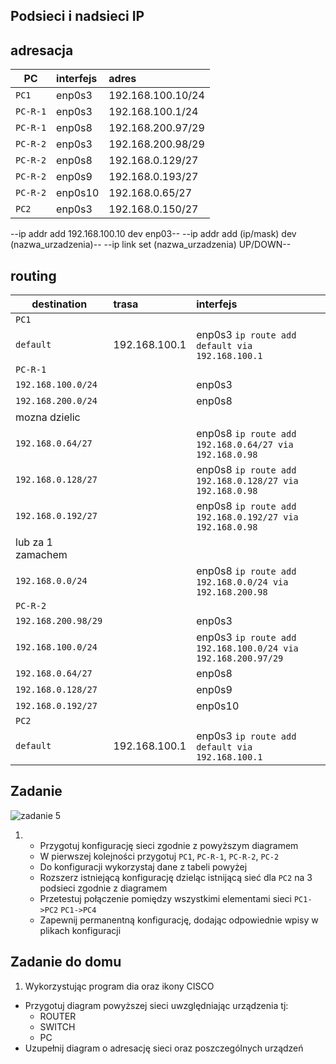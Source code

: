 Podsieci i nadsieci IP
----------------------

adresacja
-----------------------------------------------------
| PC     |  interfejs   | adres  |
| --------- |:-------------| :---------------| 
| ``PC1``   | enp0s3 | 192.168.100.10/24     |
| ``PC-R-1``| enp0s3 | 192.168.100.1/24      |
| ``PC-R-1``| enp0s8 | 192.168.200.97/29     |
| ``PC-R-2``| enp0s3 | 192.168.200.98/29     |
| ``PC-R-2``| enp0s8  | 192.168.0.129/27     |
| ``PC-R-2``| enp0s9  | 192.168.0.193/27     |
| ``PC-R-2``| enp0s10 | 192.168.0.65/27      |
| ``PC2``   | enp0s3  | 192.168.0.150/27     |

--ip addr add 192.168.100.10 dev enp03--
--ip addr add (ip/mask) dev (nazwa_urzadzenia)--
--ip link set (nazwa_urzadzenia) UP/DOWN--

routing
-------

| destination | trasa | interfejs  |
| --------- |:-------------| :---------------| 
| ``PC1``     |  | |
| ``default`` | 192.168.100.1 | enp0s3 ``ip route add default via 192.168.100.1`` |
| ``PC-R-1``  |  |        |
| ``192.168.100.0/24`` |  | enp0s3 | 
| ``192.168.200.0/24`` |  | enp0s8 | 
| mozna dzielic   |  |  |
| ``192.168.0.64/27``  |  | enp0s8 ``ip route add 192.168.0.64/27 via 192.168.0.98 ``  | 
| ``192.168.0.128/27`` |  | enp0s8 ``ip route add 192.168.0.128/27 via 192.168.0.98 `` | 
| ``192.168.0.192/27`` |  | enp0s8 ``ip route add 192.168.0.192/27 via 192.168.0.98 `` | 
| lub za 1 zamachem   |  |  |
| ``192.168.0.0/24``   |  | enp0s8 ``ip route add 192.168.0.0/24 via 192.168.200.98 `` |
| ``PC-R-2``  |  |        |
| ``192.168.200.98/29`` |  | enp0s3 |
| ``192.168.100.0/24`` |  | enp0s3 ``ip route add 192.168.100.0/24 via 192.168.200.97/29 `` |
| ``192.168.0.64/27``  |   | enp0s8 |
| ``192.168.0.128/27`` |  | enp0s9 |
| ``192.168.0.192/27`` |  | enp0s10 |
| ``PC2``     |  | |
| ``default`` | 192.168.100.1 | enp0s3 ``ip route add default via 192.168.100.1`` |

Zadanie
------------

![zadanie 5](over_network.svg)

1.
   * Przygotuj konfigurację sieci zgodnie z powyższym diagramem
   * W pierwszej kolejności przygotuj ``PC1``, ``PC-R-1``, ``PC-R-2``, ``PC-2``
   * Do konfiguracji wykorzystaj dane z tabeli powyżej
   * Rozszerz istniejącą konfigurację dzieląc istnijącą sieć dla ``PC2`` na 3 podsieci zgodnie z diagramem
   * Przetestuj połączenie pomiędzy wszystkimi elementami sieci ``PC1->PC2`` ``PC1->PC4``
   * Zapewnij permanentną konfigurację, dodając odpowiednie wpisy w plikach konfiguracji

Zadanie do domu
---------------

1. Wykorzystując program dia oraz ikony CISCO
  * Przygotuj diagram powyższej sieci uwzględniając urządzenia tj:
    * ROUTER
    * SWITCH
    * PC
  * Uzupełnij diagram o adresację sieci oraz poszczególnych urządzeń
  
